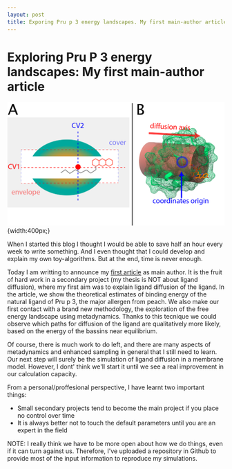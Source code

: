 ```yaml
---
layout: post
title: Exporing Pru p 3 energy landscapes. My first main-author article
---
```


# Exploring Pru P 3 energy landscapes: My first main-author article

![diagram and protein illustration](/assets/figure3.png){width:400px;}


When I started this blog I thought I would be able to save half an hour every
week to write something. And I even thought that I could develop and explain 
my own toy-algorithms. But at the end, time is never enough.

Today I am writting to announce my [first article](https://www.mdpi.com/1422-0067/20/6/1432) 
as main author. It is the fruit of hard work in a secondary project (my thesis is 
NOT about ligand diffusion), where my first aim was to explain ligand diffusion 
of the ligand. In the article, we show the theoretical estimates of binding 
energy of the natural ligand of Pru p 3, the major allergen from peach. 
We also make our first contact with a brand new methodology, the exploration 
of the free energy landscape using metadynamics. Thanks to this tecnique we 
could observe which paths for diffusion of the ligand are qualitatively more 
likely, based on the energy of the bassins near equilibrium.


Of course, there is much work to do left, and there are many aspects of 
metadynamics and enhanced sampling in general that I still need to learn. Our
next step will surely be the simulation of ligand diffusion in a membrane model.
However, I dont' think we'll start it until we see a real improvement in our
calculation capacity. 

From a personal/proffesional perspective, I have learnt two important things:
- Small secondary projects tend to become the main project if you place no control over time
- It is always better not to touch the default parameters until you are an expert in the field

NOTE: I really think we have to be more open about how we do things, even
if it can turn against us. Therefore, I've uploaded a repository in Github
to provide most of the input information to reproduce my simulations. 

